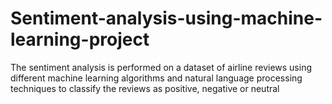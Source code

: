 # Sentiment-analysis-using-machine-learning-project
The sentiment analysis is performed on a dataset of airline reviews using different machine learning algorithms and natural language processing techniques to classify the reviews as positive, negative or neutral
